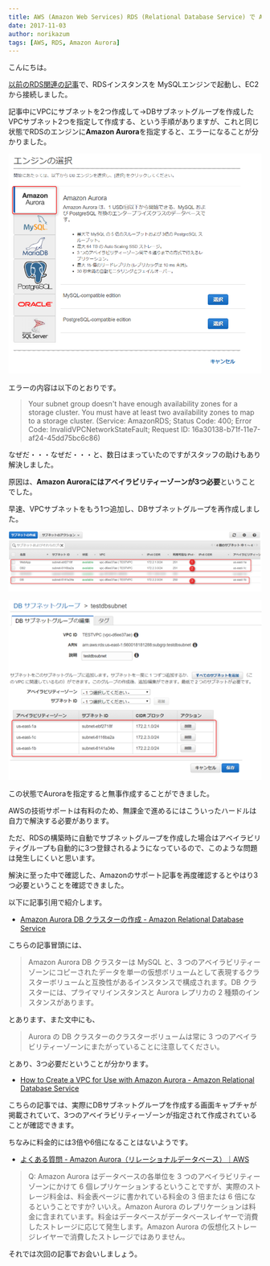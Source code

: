 ```yaml
---
title: AWS (Amazon Web Services) RDS (Relational Database Service) で Amazon Aurora を起動するとエラーになる
date: 2017-11-03
author: norikazum
tags: [AWS, RDS, Amazon Aurora]
---
```


こんにちは。

[以前のRDS関連の記事](https://mseeeen.msen.jp/how-to-use-rds-from-ec-2/)で、RDSインスタンスを MySQLエンジンで起動し、EC2から接続しました。

記事中にVPCにサブネットを2つ作成して→DBサブネットグループを作成したVPCサブネット2つを指定して作成する、という手順がありますが、これと同じ状態でRDSのエンジンに**Amazon Aurora**を指定すると、エラーになることが分かりました。

![](images/error-when-starting-amazon-aurora-1.png)

エラーの内容は以下のとおりです。

>Your subnet group doesn't have enough availability zones for a storage cluster. You must have at least two availability zones to map to a storage cluster. (Service: AmazonRDS; Status Code: 400; Error Code: InvalidVPCNetworkStateFault; Request ID: 16a30138-b71f-11e7-af24-45dd75bc6c86)

なぜだ・・・なぜだ・・・と、数日はまっていたのですがスタッフの助けもあり解決しました。

原因は、**Amazon Auroraにはアベイラビリティーゾーンが3つ必要**ということでした。

早速、VPCサブネットをもう1つ追加し、DBサブネットグループを再作成しました。

![](images/error-when-starting-amazon-aurora-2.png)

![](images/error-when-starting-amazon-aurora-3.png)

この状態でAuroraを指定すると無事作成することができました。

AWSの技術サポートは有料のため、無課金で進めるにはこういったハードルは自力で解決する必要があります。

ただ、RDSの構築時に自動でサブネットグループを作成した場合はアベイラビリティグループも自動的に3つ登録されるようになっているので、このような問題は発生しにくいと思います。


解決に至った中で確認した、Amazonのサポート記事を再度確認するとやはり3つ必要ということを確認できました。

以下に記事引用で紹介します。

- [Amazon Aurora DB クラスターの作成 - Amazon Relational Database Service](http://docs.aws.amazon.com/ja_jp/AmazonRDS/latest/UserGuide/Aurora.CreateInstance.html)

こちらの記事冒頭には、

>Amazon Aurora DB クラスターは MySQL と、3 つのアベイラビリティーゾーンにコピーされたデータを単一の仮想ボリュームとして表現するクラスターボリュームと互換性があるインスタンスで構成されます。DB クラスターには、プライマリインスタンスと Aurora レプリカの 2 種類のインスタンスがあります。

とあります、また文中にも、

>Aurora の DB クラスターのクラスターボリュームは常に 3 つのアベイラビリティーゾーンにまたがっていることに注意してください。

とあり、3つ必要だということが分かります。

- [How to Create a VPC for Use with Amazon Aurora - Amazon Relational Database Service](http://docs.aws.amazon.com/AmazonRDS/latest/UserGuide/Aurora.CreateVPC.html)

こちらの記事では、実際にDBサブネットグループを作成する画面キャプチャが掲載されていて、3つのアベイラビリティーゾーンが指定されて作成されていることが確認できます。

ちなみに料金的には3倍や6倍になることはないようです。

- [よくある質問 - Amazon Aurora（リレーショナルデータベース）｜AWS](https://aws.amazon.com/jp/rds/aurora/faqs/)

>Q: Amazon Aurora はデータベースの各単位を 3 つのアベイラビリティーゾーンにかけて 6 個レプリケーションするということですが、実際のストレージ料金は、料金表ページに書かれている料金の 3 倍または 6 倍になるということですか?
>いいえ。Amazon Aurora のレプリケーションは料金に含まれています。料金はデータベースがデータベースレイヤーで消費したストレージに応じて発生します。Amazon Aurora の仮想化ストレージレイヤーで消費したストレージではありません。

それでは次回の記事でお会いしましょう。